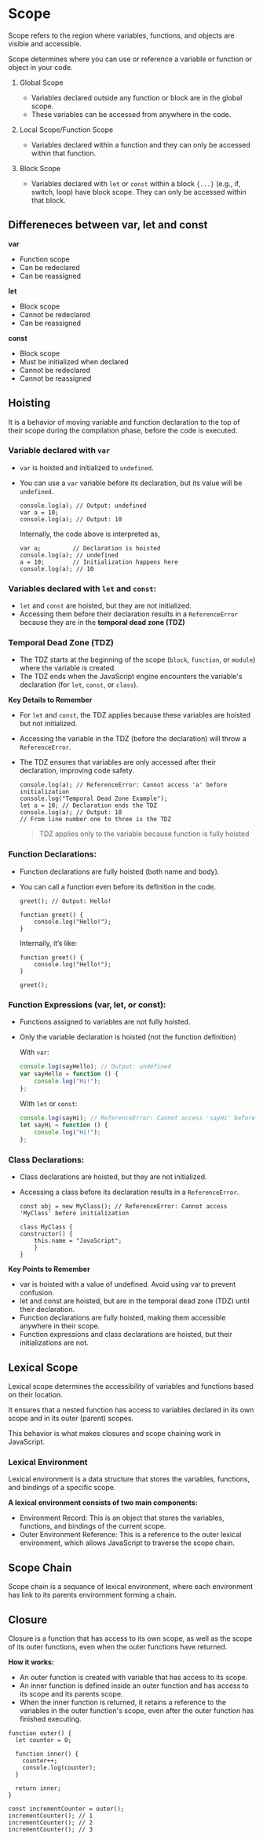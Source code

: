 # Scope

Scope refers to the region where variables, functions, and objects are visible and accessible.

Scope determines where you can use or reference a variable or function or object in your code.

1. Global Scope

   - Variables declared outside any function or block are in the global scope.
   - These variables can be accessed from anywhere in the code.

2. Local Scope/Function Scope

   - Variables declared within a function and they can only be accessed within that function.

3. Block Scope
   - Variables declared with `let` or `const` within a block `{...}` (e.g., if, switch, loop) have block scope. They can only be accessed within that block.

## Differeneces between var, let and const

**var**

- Function scope
- Can be redeclared
- Can be reassigned

**let**

- Block scope
- Cannot be redeclared
- Can be reassigned

**const**

- Block scope
- Must be initialized when declared
- Cannot be redeclared
- Cannot be reassigned

## Hoisting

It is a behavior of moving variable and function declaration to the top of their scope during the compilation phase, before the code is executed.

### Variable declared with `var`

- `var` is hoisted and initialized to `undefined`.
- You can use a `var` variable before its declaration, but its value will be `undefined`.

  ```JS
  console.log(a); // Output: undefined
  var a = 10;
  console.log(a); // Output: 10
  ```

  Internally, the code above is interpreted as,

  ```JS
  var a;         // Declaration is hoisted
  console.log(a); // undefined
  a = 10;        // Initialization happens here
  console.log(a); // 10
  ```

### Variables declared with `let` and `const`:

- `let` and `const` are hoisted, but they are not initialized.
- Accessing them before their declaration results in a `ReferenceError` because they are in the **temporal dead zone (TDZ)**

### Temporal Dead Zone (TDZ)

- The TDZ starts at the beginning of the scope (`block`, `function`, or `module`) where the variable is created.
- The TDZ ends when the JavaScript engine encounters the variable's declaration (for `let`, `const`, or `class`).

**Key Details to Remember**

- For `let` and `const`, the TDZ applies because these variables are hoisted but not initialized.
- Accessing the variable in the TDZ (before the declaration) will throw a `ReferenceError`.
- The TDZ ensures that variables are only accessed after their declaration, improving code safety.

  ```JS
  console.log(a); // ReferenceError: Cannot access 'a' before initialization
  console.log("Temporal Dead Zone Example");
  let a = 10; // Declaration ends the TDZ
  console.log(a); // Output: 10
  // From line number one to three is the TDZ
  ```

  > TDZ applies only to the variable because function is fully hoisted

### Function Declarations:

- Function declarations are fully hoisted (both name and body).
- You can call a function even before its definition in the code.

  ```JS
  greet(); // Output: Hello!

  function greet() {
      console.log("Hello!");
  }
  ```

  Internally, it’s like:

  ```JS
  function greet() {
      console.log("Hello!");
  }

  greet();
  ```

### Function Expressions (var, let, or const):

- Functions assigned to variables are not fully hoisted.
- Only the variable declaration is hoisted (not the function definition)

    With `var`:

    ```js
    console.log(sayHello); // Output: undefined
    var sayHello = function () {
        console.log("Hi!");
    };
    ```

    With `let` or `const`:

    ```js
    console.log(sayHi); // ReferenceError: Cannot access 'sayHi' before initialization
    let sayHi = function () {
        console.log("Hi!");
    };
    ```

### Class Declarations:

- Class declarations are hoisted, but they are not initialized.
- Accessing a class before its declaration results in a `ReferenceError`.

    ```JS
    const obj = new MyClass(); // ReferenceError: Cannot access 'MyClass' before initialization

    class MyClass {
    constructor() {
        this.name = "JavaScript";
        }
    }
    ```


**Key Points to Remember**
- var is hoisted with a value of undefined. Avoid using var to prevent confusion.
- let and const are hoisted, but are in the temporal dead zone (TDZ) until their declaration.
- Function declarations are fully hoisted, making them accessible anywhere in their scope.
- Function expressions and class declarations are hoisted, but their initializations are not.

## Lexical Scope

Lexical scope determines the accessibility of variables and functions based on their location.

It ensures that a nested function has access to variables declared in its own scope and in its outer (parent) scopes.

This behavior is what makes closures and scope chaining work in JavaScript.

### Lexical Environment

Lexical environment is a data structure that stores the variables, functions, and bindings of a specific scope.

**A lexical environment consists of two main components:**
- Environment Record: This is an object that stores the variables, functions, and bindings of the current scope.
- Outer Environment Reference: This is a reference to the outer lexical environment, which allows JavaScript to traverse the scope chain.

## Scope Chain

Scope chain is a sequance of lexical environment, where each environment has link to its parents envirornment forming a chain.


## Closure

Closure is a function that has access to its own scope, as well as the scope of its outer functions, even when the outer functions have returned.

**How it works:**

- An outer function is created with variable that has access to its scope.
- An inner function is defined inside an outer function and has access to its scope and its parents scope.
-  When the inner function is returned, it retains a reference to the variables in the outer function's scope, even after the outer function has finished executing.

```JS
function outer() {
  let counter = 0;

  function inner() {
    counter++;
    console.log(counter);
  }

  return inner;
}

const incrementCounter = outer();
incrementCounter(); // 1
incrementCounter(); // 2
incrementCounter(); // 3
```

